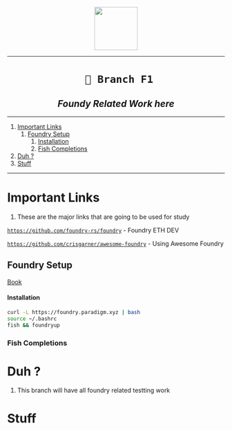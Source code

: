 <p align="center">
<img src="https://myteenwebcam.com/fapp/gifs/f3fab9dcfbfaffb5eb62ed82d10d8f49.gif" width="100">
</p>

----

<h1 align="center"><code> 🐌 Branch F1</code></h1>
<h2 align="center"><i> Foundy Related Work here </i></h2>

----
1. [Important Links](#important-links)
   1. [Foundry Setup](#foundry-setup)
         1. [Installation](#installation)
      1. [Fish Completions](#fish-completions)
2. [Duh ?](#duh-)
3. [Stuff](#stuff)

----

# Important Links 

1. These are the major links that are going to be used for study

[`https://github.com/foundry-rs/foundry`](https://github.com/foundry-rs/foundry) - Foundry ETH DEV

[`https://github.com/crisgarner/awesome-foundry`](https://github.com/crisgarner/awesome-foundry) - Using Awesome Foundry 

## Foundry Setup

[Book](https://book.getfoundry.sh/getting-started/installation)

#### Installation 

```sh 
curl -L https://foundry.paradigm.xyz | bash
source ~/.bashrc 
fish && foundryup 
```

### Fish Completions



# Duh ? 

1. This branch will have all foundry related testting work 


# Stuff 

